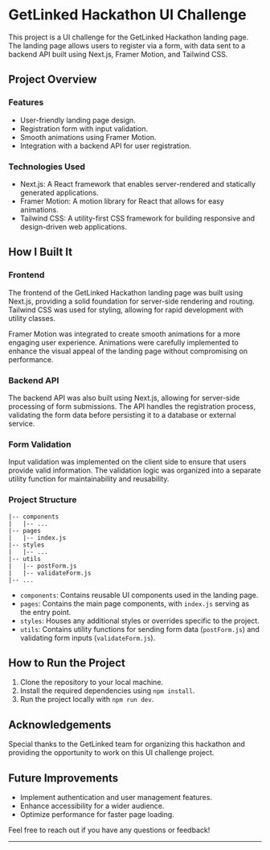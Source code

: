 # GetLinked Hackathon UI Challenge

This project is a UI challenge for the GetLinked Hackathon landing page. The landing page allows users to register via a form, with data sent to a backend API built using Next.js, Framer Motion, and Tailwind CSS.

## Project Overview

### Features

- User-friendly landing page design.
- Registration form with input validation.
- Smooth animations using Framer Motion.
- Integration with a backend API for user registration.

### Technologies Used

- Next.js: A React framework that enables server-rendered and statically generated applications.
- Framer Motion: A motion library for React that allows for easy animations.
- Tailwind CSS: A utility-first CSS framework for building responsive and design-driven web applications.

## How I Built It

### Frontend

The frontend of the GetLinked Hackathon landing page was built using Next.js, providing a solid foundation for server-side rendering and routing. Tailwind CSS was used for styling, allowing for rapid development with utility classes.

Framer Motion was integrated to create smooth animations for a more engaging user experience. Animations were carefully implemented to enhance the visual appeal of the landing page without compromising on performance.

### Backend API

The backend API was also built using Next.js, allowing for server-side processing of form submissions. The API handles the registration process, validating the form data before persisting it to a database or external service.

### Form Validation

Input validation was implemented on the client side to ensure that users provide valid information. The validation logic was organized into a separate utility function for maintainability and reusability.

### Project Structure

```
|-- components
|   |-- ...
|-- pages
|   |-- index.js
|-- styles
|   |-- ...
|-- utils
|   |-- postForm.js
|   |-- validateForm.js
|-- ...
```

- `components`: Contains reusable UI components used in the landing page.
- `pages`: Contains the main page components, with `index.js` serving as the entry point.
- `styles`: Houses any additional styles or overrides specific to the project.
- `utils`: Contains utility functions for sending form data (`postForm.js`) and validating form inputs (`validateForm.js`).

## How to Run the Project

1. Clone the repository to your local machine.
2. Install the required dependencies using `npm install`.
3. Run the project locally with `npm run dev`.

## Acknowledgements

Special thanks to the GetLinked team for organizing this hackathon and providing the opportunity to work on this UI challenge project.

## Future Improvements

- Implement authentication and user management features.
- Enhance accessibility for a wider audience.
- Optimize performance for faster page loading.

Feel free to reach out if you have any questions or feedback!

---